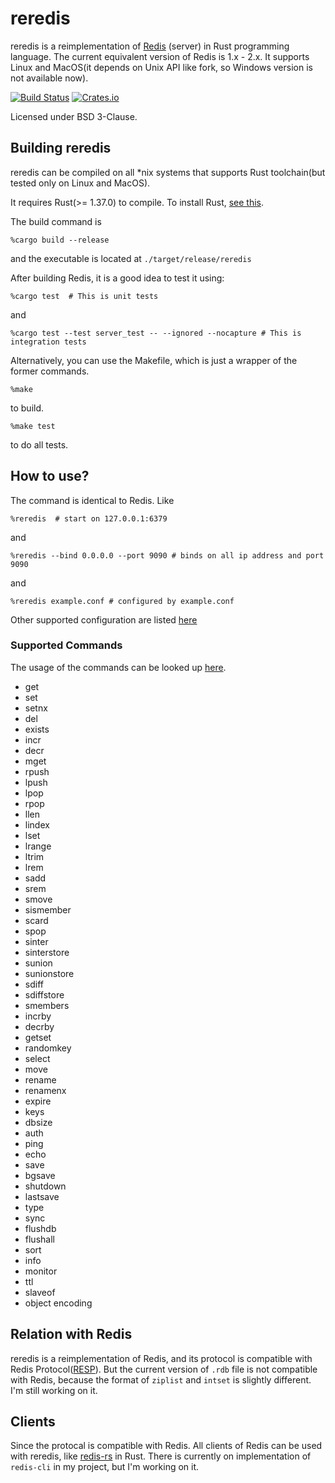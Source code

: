 # reredis

reredis is a reimplementation of [Redis](https://redis.io/) (server) in Rust programming language. The current equivalent version of Redis is 1.x - 2.x. It supports Linux and MacOS(it depends on Unix API like fork, so Windows version is not available now).

[![Build Status](https://dev.azure.com/jiahuah0077/jiahuah/_apis/build/status/huangjiahua.reredis?branchName=master)](https://dev.azure.com/jiahuah0077/jiahuah/_build/latest?definitionId=1&branchName=master)
[![Crates.io](https://img.shields.io/crates/v/reredis.svg)](https://crates.io/crates/reredis)

Licensed under BSD 3-Clause.

## Building reredis

reredis can be compiled on all *nix systems that supports Rust toolchain(but tested only on Linux and MacOS).

It requires Rust(>= 1.37.0) to compile. To install Rust, [see this](https://www.rust-lang.org/tools/install).

The build command is

```shell
%cargo build --release
```

and the executable is located at  `./target/release/reredis`

After building Redis, it is a good idea to test it using:

```shell
%cargo test  # This is unit tests
```

and

```shell
%cargo test --test server_test -- --ignored --nocapture # This is integration tests
```

Alternatively, you can use the Makefile, which is just a wrapper of the former commands.

```shell
%make
```

to build.

```shell
%make test
```

to do all tests.

## How to use?

The command is identical to Redis. Like

```shell
%reredis  # start on 127.0.0.1:6379
```

and

```shell
%reredis --bind 0.0.0.0 --port 9090 # binds on all ip address and port 9090
```

and

```shell
%reredis example.conf # configured by example.conf
```

Other supported configuration are listed [here](./example.conf)

### Supported Commands

The usage of the commands can be looked up [here](https://redis.io/commands).

- get
- set
- setnx
- del
- exists
- incr
- decr
- mget
- rpush
- lpush
- lpop
- rpop
- llen
- lindex
- lset
- lrange
- ltrim
- lrem
- sadd
- srem
- smove
- sismember
- scard
- spop
- sinter
- sinterstore
- sunion
- sunionstore
- sdiff
- sdiffstore
- smembers
- incrby
- decrby
- getset
- randomkey
- select
- move
- rename
- renamenx
- expire
- keys
- dbsize
- auth
- ping
- echo
- save
- bgsave
- shutdown
- lastsave
- type
- sync
- flushdb
- flushall
- sort
- info
- monitor
- ttl
- slaveof
- object encoding

## Relation with Redis

reredis is a reimplementation of Redis, and its protocol is compatible with Redis Protocol([RESP](https://redis.io/topics/protocol)). But the current version of `.rdb` file is not compatible with Redis, because the format of `ziplist` and `intset` is slightly different. I'm still working on it. 

## Clients

Since the protocal is compatible with Redis. All clients of Redis can be used with reredis, like [redis-rs](https://github.com/mitsuhiko/redis-rs) in Rust. There is currently on implementation of `redis-cli` in my project, but I'm working on it. 